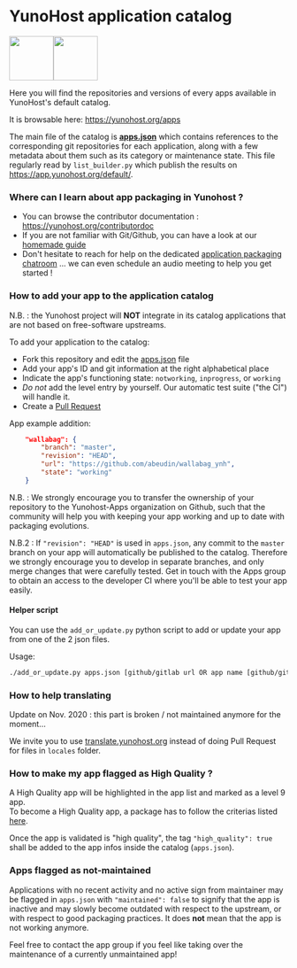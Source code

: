 # YunoHost application catalog

<img src="https://yunohost.org/logo.png" width=80><img src="https://yunohost.org/images/yunohost_package.png" width=80>

Here you will find the repositories and versions of every apps available in YunoHost's default catalog.

It is browsable here: https://yunohost.org/apps

The main file of the catalog is [**apps.json**](./apps.json) which contains
references to the corresponding git repositories for each application, along
with a few metadata about them such as its category or maintenance state. This
file regularly read by `list_builder.py` which publish the results on
https://app.yunohost.org/default/.

### Where can I learn about app packaging in Yunohost ?

- You can browse the contributor documentation : https://yunohost.org/contributordoc
- If you are not familiar with Git/Github, you can have a look at our [homemade guide](https://yunohost.org/#/packaging_apps_git)
- Don't hesitate to reach for help on the dedicated [application packaging chatroom](https://yunohost.org/chat_rooms) ... we can even schedule an audio meeting to help you get started !

### How to add your app to the application catalog

N.B. : the Yunohost project will **NOT** integrate in its catalog applications that are not
based on free-software upstreams.

To add your application to the catalog:
* Fork this repository and edit the [apps.json](https://github.com/YunoHost/apps/tree/master/apps.json) file
* Add your app's ID and git information at the right alphabetical place
* Indicate the app's functioning state: `notworking`, `inprogress`, or `working`
* *Do not* add the level entry by yourself. Our automatic test suite ("the CI") will handle it.
* Create a [Pull Request](https://github.com/YunoHost/apps/pulls/)

App example addition:
```json
    "wallabag": {
        "branch": "master",
        "revision": "HEAD",
        "url": "https://github.com/abeudin/wallabag_ynh",
        "state": "working"
    }
```

N.B. : We strongly encourage you to transfer the ownership of your repository to
the Yunohost-Apps organization on Github, such that the community will help you
with keeping your app working and up to date with packaging evolutions.

N.B.2 : If `"revision": "HEAD"` is used in `apps.json`, any commit to the
`master` branch on your app will automatically be published to the catalog.
Therefore we strongly encourage you to develop in separate branches, and only
merge changes that were carefully tested. Get in touch with the Apps group to
obtain an access to the developer CI where you'll be able to test your app
easily.

#### Helper script

You can use the <code>add_or_update.py</code> python script to add or update
your app from one of the 2 json files.

Usage:

```bash
./add_or_update.py apps.json [github/gitlab url OR app name [github/gitlab url OR app name [github/gitlab url OR app name ...]]]
```

### How to help translating

Update on Nov. 2020 : this part is broken / not maintained anymore for the
moment...

We invite you to use [translate.yunohost.org](https://translate.yunohost.org/)
instead of doing Pull Request for files in `locales` folder.

### How to make my app flagged as High Quality ?

A High Quality app will be highlighted in the app list and marked as a level 9 app.  
To become a High Quality app, a package has to follow the criterias listed [here](hq_validation_template.md).

Once the app is validated is "high quality", the tag `"high_quality": true`
shall be added to the app infos inside the catalog (`apps.json`).

### Apps flagged as not-maintained

Applications with no recent activity and no active sign from maintainer may be flagged in `apps.json` with `"maintained": false` to signify that the app is inactive and may slowly become outdated with respect to the upstream, or with respect to good packaging practices. It does **not** mean that the app is not working anymore.

Feel free to contact the app group if you feel like taking over the maintenance of a currently unmaintained app!

